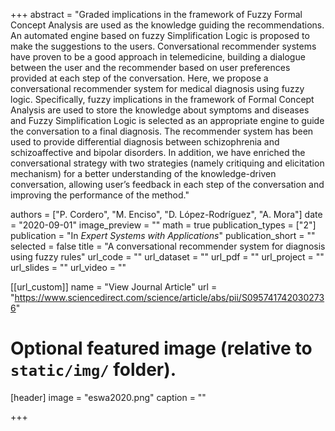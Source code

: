 +++
abstract = "Graded implications in the framework of Fuzzy Formal Concept Analysis are used as the knowledge guiding the recommendations. An automated engine based on fuzzy Simplification Logic is proposed to make the suggestions to the users. Conversational recommender systems have proven to be a good approach in telemedicine, building a dialogue between the user and the recommender based on user preferences provided at each step of the conversation. Here, we propose a conversational recommender system for medical diagnosis using fuzzy logic. Specifically, fuzzy implications in the framework of Formal Concept Analysis are used to store the knowledge about symptoms and diseases and Fuzzy Simplification Logic is selected as an appropriate engine to guide the conversation to a final diagnosis. The recommender system has been used to provide differential diagnosis between schizophrenia and schizoaffective and bipolar disorders. In addition, we have enriched the conversational strategy with two strategies (namely critiquing and elicitation mechanism) for a better understanding of the knowledge-driven conversation, allowing user’s feedback in each step of the conversation and improving the performance of the method."

authors = ["P. Cordero", "M. Enciso", "D. López-Rodríguez", "A. Mora"]
date = "2020-09-01"
image_preview = ""
math = true
publication_types = ["2"]
publication = "In *Expert Systems with Applications*"
publication_short = ""
selected = false
title = "A conversational recommender system for diagnosis using fuzzy rules"
url_code = ""
url_dataset = ""
url_pdf = ""
url_project = ""
url_slides = ""
url_video = ""

[[url_custom]]
name = "View Journal Article"
url = "https://www.sciencedirect.com/science/article/abs/pii/S0957417420302736"

# Optional featured image (relative to `static/img/` folder).
[header]
image = "eswa2020.png"
caption = ""

+++
